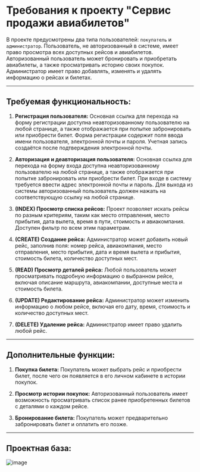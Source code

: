 # Требования к проекту "Сервис продажи авиабилетов"

В проекте предусмотрены два типа пользователей: `покупатель` и `администратор`. Пользователь, не авторизованный в системе, имеет право просмотра всех доступных рейсов и авиабилетов. Авторизованный пользователь может бронировать и приобретать авиабилеты, а также просматривать историю своих покупок. Администратор имеет право добавлять, изменять и удалять информацию о рейсах и билетах.

---

## Требуемая функциональность:

1. **Регистрация пользователя:** Основная ссылка для перехода на форму регистрации доступна неавторизованному пользователю на любой странице, а также отображается при попытке забронировать или приобрести билет. Форма   регистрации содержит поля ввода имени пользователя, электронной почты и пароля. Учетная запись создаётся после подтверждения электронной почты.

2. **Авторизация и деавторизация пользователя:** Основная ссылка для перехода на форму входа доступна неавторизованному пользователю на любой странице, а также отображается при попытке забронировать или приобрести билет. При входе в систему требуется ввести адрес электронной почты и пароль. Для выхода из системы авторизованный пользователь должен нажать на соответствующую ссылку на любой странице.

3. **(INDEX) Просмотр списка рейсов:** Проект позволяет искать рейсы по разным критериям, таким как место отправления, место прибытия, дата вылета, время в пути, стоимость и авиакомпания. Доступен фильтр по всем этим параметрам.

4. **(CREATE) Создание рейса:** Администратор может добавить новый рейс, заполнив поля: номер рейса, авиакомпания, место отправления, место прибытия, дата и время вылета и прибытия, стоимость билета, количество доступных мест.

5. **(READ) Просмотр деталей рейса:** Любой пользователь может просматривать подробную информацию о выбранном рейсе, включая описание маршрута, авиакомпании, доступные места и стоимость билета.

6. **(UPDATE) Редактирование рейса:** Администратор может изменить информацию о любом рейсе, включая его дату, время, стоимость и количество доступных мест.

7. **(DELETE) Удаление рейса:** Администратор имеет право удалить любой рейс.

---

## Дополнительные функции:

1. **Покупка билета:** Покупатель может выбрать рейс и приобрести билет, после чего он появляется в его личном кабинете в истории покупок.
 
2. **Просмотр истории покупок:** Авторизованный пользователь имеет возможность просматривать список ранее приобретенных билетов с деталями о каждом рейсе.

3. **Бронирование билета:** Покупатель может предварительно забронировать билет и оплатить его позже.

---

## Проектная база:

![image](https://github.com/user-attachments/assets/972c704e-cbf9-45b1-9de2-03ad8dcdcca4)

